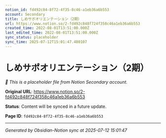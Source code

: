 ```yaml
---
notion_id: fd492c84-8f72-4f35-8c46-a1eb36a6b553
account: Secondary
title: しめサポオリエンテーション（2期）
url: https://www.notion.so/2-fd492c848f724f358c46a1eb36a6b553
created_time: 2022-08-01T13:51:00.000Z
last_edited_time: 2022-08-01T13:51:00.000Z
sync_status: placeholder
sync_time: 2025-07-12T15:01:47.480107
---
```


# しめサポオリエンテーション（2期）

*🔄 This is a placeholder file from Notion Secondary account.*

**Original URL**: https://www.notion.so/2-fd492c848f724f358c46a1eb36a6b553

**Status**: Content will be synced in a future update.

**Page ID**: `fd492c84-8f72-4f35-8c46-a1eb36a6b553`

---

*Generated by Obsidian-Notion sync at 2025-07-12 15:01:47*
